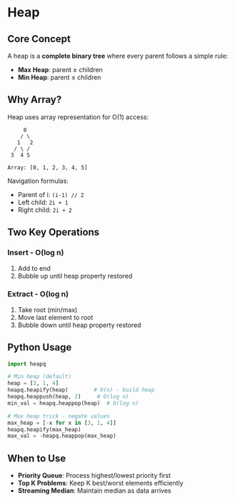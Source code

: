 # Heap

## Core Concept

A heap is a **complete binary tree** where every parent follows a simple rule:

- **Max Heap**: parent ≥ children
- **Min Heap**: parent ≤ children

## Why Array?

Heap uses array representation for O(1) access:

```text
     0
    / \
   1   2
  / \ /
 3  4 5

Array: [0, 1, 2, 3, 4, 5]
```

Navigation formulas:

- Parent of i: `(i-1) // 2`
- Left child: `2i + 1`
- Right child: `2i + 2`

## Two Key Operations

### Insert - O(log n)

1. Add to end
2. Bubble up until heap property restored

### Extract - O(log n)

1. Take root (min/max)
2. Move last element to root
3. Bubble down until heap property restored

## Python Usage

```python
import heapq

# Min heap (default)
heap = [3, 1, 4]
heapq.heapify(heap)        # O(n) - build heap
heapq.heappush(heap, 2)     # O(log n)
min_val = heapq.heappop(heap)  # O(log n)

# Max heap trick - negate values
max_heap = [-x for x in [3, 1, 4]]
heapq.heapify(max_heap)
max_val = -heapq.heappop(max_heap)
```

## When to Use

- **Priority Queue**: Process highest/lowest priority first
- **Top K Problems**: Keep K best/worst elements efficiently
- **Streaming Median**: Maintain median as data arrives
